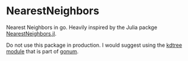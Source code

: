 # NearestNeighbors
Nearest Neighbors in go. Heavily inspired by the Julia packge [NearestNeighbors.jl](https://github.com/KristofferC/NearestNeighbors.jl).

Do not use this package in production. I would suggest using the [kdtree module](https://pkg.go.dev/gonum.org/v1/gonum@v0.14.0/spatial/kdtree) that is part of [gonum](https://pkg.go.dev/gonum.org/v1/gonum@v0.14.0).
